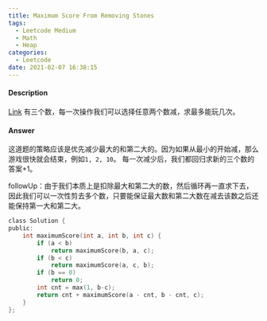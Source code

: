 ```yaml
---
title: Maximum Score From Removing Stones
tags:
  - Leetcode Medium
  - Math
  - Heap
categories:
  - Leetcode
date: 2021-02-07 16:38:15
---
```


#### Description

[Link](https://leetcode.com/problems/maximum-score-from-removing-stones/)
有三个数，每一次操作我们可以选择任意两个数减，求最多能玩几次。


#### Answer

这道题的策略应该是优先减少最大的和第二大的。因为如果从最小的开始减，那么游戏很快就会结束，例如`1, 2, 10`。
每一次减少后，我们都回归求新的三个数的答案+1。 

followUp：由于我们本质上是扣除最大和第二大的数，然后循环再一直求下去，因此我们可以一次性剪去多个数，只要能保证最大数和第二大数在减去该数之后还能保持第一大和第二大。

```c
class Solution {
public:
    int maximumScore(int a, int b, int c) {
        if (a < b)
            return maximumScore(b, a, c);
        if (b < c)
            return maximumScore(a, c, b);
        if (b == 0)
            return 0;
        int cnt = max(1, b-c);
        return cnt + maximumScore(a - cnt, b - cnt, c); 
    }
};
```
